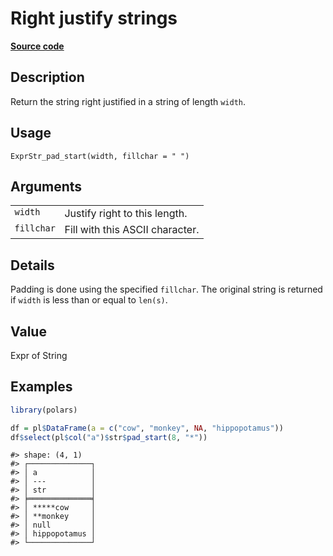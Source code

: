 

# Right justify strings

[**Source code**](https://github.com/pola-rs/r-polars/tree/8dac37e8bf89bcd080a13d0ed20dd1dc2bee615f/R/expr__string.R#L426)

## Description

Return the string right justified in a string of length
<code>width</code>.

## Usage

<pre><code class='language-R'>ExprStr_pad_start(width, fillchar = " ")
</code></pre>

## Arguments

<table>
<tr>
<td style="white-space: nowrap; font-family: monospace; vertical-align: top">
<code id="width">width</code>
</td>
<td>
Justify right to this length.
</td>
</tr>
<tr>
<td style="white-space: nowrap; font-family: monospace; vertical-align: top">
<code id="fillchar">fillchar</code>
</td>
<td>
Fill with this ASCII character.
</td>
</tr>
</table>

## Details

Padding is done using the specified <code>fillchar</code>. The original
string is returned if <code>width</code> is less than or equal to
<code>len(s)</code>.

## Value

Expr of String

## Examples

``` r
library(polars)

df = pl$DataFrame(a = c("cow", "monkey", NA, "hippopotamus"))
df$select(pl$col("a")$str$pad_start(8, "*"))
```

    #> shape: (4, 1)
    #> ┌──────────────┐
    #> │ a            │
    #> │ ---          │
    #> │ str          │
    #> ╞══════════════╡
    #> │ *****cow     │
    #> │ **monkey     │
    #> │ null         │
    #> │ hippopotamus │
    #> └──────────────┘
